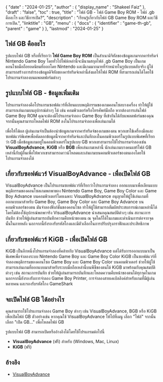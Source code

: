 {
  "date" : "2024-01-25",
  "author" : {
    "display_name" : "Shakeel Faiz"
  },
  "draft" : "false",
  "toc" : true,
  "title" : "ไฟล์ GB - ไฟล์ Game Boy ROM - ไฟล์ .gb คืออะไร และวิธีการเปิด?",
  "description" : "เรียนรู้เกี่ยวกับไฟล์ GB Game Boy ROM และวิธีการเปิด.",
  "linktitle" : "GB",
  "menu" : {
    "docs" : {
      "identifier" : "game-th-gb",
      "parent" : "game"
    }
  },
  "lastmod" : "2024-01-25"
}

## ไฟล์ GB คืออะไร

รูปแบบไฟล์ GB หรือที่เรียกว่า **ไฟล์ Game Boy ROM** เป็นสำเนาดิจิทัลของข้อมูลเกมจากคาร์ทริดจ์ Nintendo Game Boy โดยทั่วไปไฟล์เหล่านี้จะมีนามสกุลไฟล์ .gb Game Boy เป็นเกมคอนโซลมือถือยอดนิยมที่ออกโดย Nintendo และมีเกมมากมายที่จำหน่ายในรูปแบบตลับจริง ผู้ใช้สามารถสร้างการสำรองข้อมูลดิจิทัลของคาร์ทริดจ์เหล่านี้ส่งผลให้ไฟล์ ROM ที่สามารถเล่นได้โดยใช้โปรแกรมจำลองบนแพลตฟอร์มต่างๆ

## รูปแบบไฟล์ GB - ข้อมูลเพิ่มเติม

โปรแกรมจำลองคือโปรแกรมซอฟต์แวร์ที่เลียนแบบพฤติกรรมของเกมคอนโซลบางเครื่อง ทำให้ผู้ใช้สามารถเล่นเกมบนอุปกรณ์ต่างๆ ได้ เช่น คอมพิวเตอร์หรือโทรศัพท์มือถือ หากต้องการเล่นไฟล์ Game Boy ROM คุณจะต้องมีโปรแกรมจำลอง Game Boy ที่เข้ากันได้กับแพลตฟอร์มของคุณ จากนั้นคุณสามารถโหลดไฟล์ ROM ลงในโปรแกรมจำลองเพื่อเล่นเกมได้

เพื่อให้ได้ผล ผู้เล่นเกมจำเป็นต้องนำข้อมูลเกมจากคาร์ทริดจ์ของเกมของตน พวกเขาใช้เครื่องมือและซอฟต์แวร์พิเศษเพื่อคัดลอกข้อมูลนี้จากคาร์ทริดจ์และบันทึกลงในคอมพิวเตอร์ในรูปแบบพิเศษที่เรียกว่า GB เมื่อข้อมูลเกมอยู่ในคอมพิวเตอร์ในรูปแบบ GB พวกเขาสามารถใช้โปรแกรมจำลองเช่น **VisualBoyAdvance**, **KiGB** หรือ **BGB** เพื่อเล่นเกมเหล่านี้ นักเล่นเกมบางคนแชร์ไฟล์ GB เหล่านี้กับผู้อื่นเพื่อให้พวกเขาสามารถดาวน์โหลดและเล่นเกมบนคอมพิวเตอร์ของตนเองโดยใช้โปรแกรมจำลองได้

## เกี่ยวกับซอฟต์แวร์ VisualBoyAdvance - เพื่อเปิดไฟล์ GB

VisualBoyAdvance เป็นโปรแกรมซอฟต์แวร์ที่เรียกว่าโปรแกรมจำลอง ออกแบบมาเพื่อเลียนแบบพฤติกรรมของคอนโซลเกมพกพาของ Nintendo Game Boy, Game Boy Color และ Game Boy Advance บนคอมพิวเตอร์โดยเฉพาะ VisualBoyAdvance อนุญาตให้ผู้ใช้เล่นเกมที่ออกแบบมาสำหรับ Game Boy, Game Boy Color และ Game Boy Advance บนคอมพิวเตอร์ของตน มันจำลองฟังก์ชั่นของคอนโซล ทำให้ผู้ใช้สามารถสัมผัสประสบการณ์เกมเหล่านี้ได้โดยไม่ต้องใช้อุปกรณ์พกพาจริง VisualBoyAdvance นำเสนอคุณสมบัติต่างๆ เช่น สถานะการบันทึก ช่วยให้ผู้เล่นสามารถบันทึกความคืบหน้าของตน ณ จุดใดก็ได้ในเกมและดำเนินการต่อจากจุดนั้นในภายหลัง นอกจากนี้ยังรองรับรหัสโกงและมีตัวเลือกในการปรับปรุงกราฟิกและประสิทธิภาพ

## เกี่ยวกับซอฟต์แวร์ KiGB - เพื่อเปิดไฟล์ GB

KiGB เป็นอีกหนึ่งโปรแกรมจำลองที่คล้ายกับ VisualBoyAdvance แต่ได้รับการออกแบบมาเป็นพิเศษเพื่อจำลองระบบ Nintendo Game Boy และ Game Boy Color KiGB เป็นซอฟต์แวร์ที่จำลองพฤติกรรมของคอนโซล Game Boy และ Game Boy Color บนคอมพิวเตอร์ ช่วยให้ผู้ใช้สามารถเล่นเกมที่ออกแบบมาสำหรับระบบมือถือเหล่านี้บนพีซีของตนได้ KiGB มาพร้อมกับคุณสมบัติต่างๆ เช่น สถานะการบันทึก ช่วยให้ผู้เล่นสามารถบันทึกและโหลดความคืบหน้าของตนได้ทุกจุดในเกม นอกจากนี้ยังรองรับการจำลอง Game Boy Printer, การจำลองสายเคเบิลลิงค์สำหรับเกมที่มีผู้เล่นหลายคน และรองรับรหัสโกง GameShark

## จะเปิดไฟล์ GB ได้อย่างไร

คุณสามารถใช้โปรแกรมจำลอง Game Boy ต่างๆ เช่น VisualBoyAdvance, BGB หรือ KiGB เพื่อเปิดไฟล์ GB ตัวอย่างเช่น หากคุณใช้ VisualBoyAdvance ให้ไปที่เมนู เลือก "ไฟล์" จากนั้นเลือก "เปิด GB..." เพื่อโหลดไฟล์ GB

รูปแบบไฟล์ GB สามารถเปิดหรืออ้างอิงได้โดยใช้โปรแกรมต่อไปนี้

- **VisualBoyAdvance** (ฟรี) สำหรับ (Windows, Mac, Linux)
- **KiGB** (ฟรี)

## อ้างอิง
* [VisualBoyAdvance](https://en.wikipedia.org/wiki/VisualBoyAdvance)

